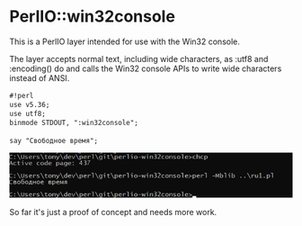 # PerlIO::win32console

This is a PerlIO layer intended for use with the Win32 console.

The layer accepts normal text, including wide characters, as :utf8 and
:encoding() do and calls the Win32 console APIs to write wide
characters instead of ANSI.

```
#!perl
use v5.36;
use utf8;
binmode STDOUT, ":win32console";

say "Свободное время";
```

![screenshot of console output in Cyrillic in a basic code page](/readme/demo.png)

So far it's just a proof of concept and needs more work.

